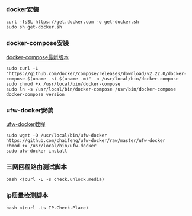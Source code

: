 
### docker安装

```shell
curl -fsSL https://get.docker.com -o get-docker.sh
sudo sh get-docker.sh
```
### docker-compose安装

[docker-compose最新版本](https://github.com/docker/compose/releases "docker-compose最新版本")
```shell
sudo curl -L "https://github.com/docker/compose/releases/download/v2.22.0/docker-compose-$(uname -s)-$(uname -m)" -o /usr/local/bin/docker-compose
sudo chmod +x /usr/local/bin/docker-compose
sudo ln -s /usr/local/bin/docker-compose /usr/bin/docker-compose
docker-compose version
```

### ufw-docker安装
[ufw-docker教程](https://github.com/chaifeng/ufw-docker "ufw-docker教程")
```shell
sudo wget -O /usr/local/bin/ufw-docker  https://github.com/chaifeng/ufw-docker/raw/master/ufw-docker
chmod +x /usr/local/bin/ufw-docker
sudo ufw-docker install
```

### 三网回程路由测试脚本

```shell
bash <(curl -L -s check.unlock.media)
```
### ip质量检测脚本

```shell
bash <(curl -Ls IP.Check.Place)
```